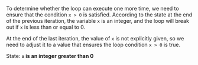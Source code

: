 To determine whether the loop can execute one more time, we need to ensure that the condition `x > 0` is satisfied. According to the state at the end of the previous iteration, the variable `x` is an integer, and the loop will break out if `x` is less than or equal to 0.

At the end of the last iteration, the value of `x` is not explicitly given, so we need to adjust it to a value that ensures the loop condition `x > 0` is true.

State: **`x` is an integer greater than 0**